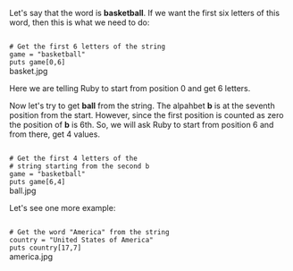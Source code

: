 Let's say that the word is **basketball**.
If we want the first six letters
of this word, then this is
what we need to do:

<Editor lang="ruby">
<code>
# Get the first 6 letters of the string
game = "basketball"
puts game[0,6]
</code>
</Editor><Image>basket.jpg</Image>

Here we are telling Ruby to
start from position 0 and
get 6 letters.

Now let's try to get **ball** from the string.
The alpahbet **b** is at the seventh position from the start.
However, since the first position is counted as zero
the position of **b** is 6th.
So, we will ask Ruby to start from position 6
and from there, get 4 values.

<Editor lang="ruby">
<code>
# Get the first 4 letters of the
# string starting from the second b
game = "basketball"
puts game[6,4]
</code>
</Editor><Image>ball.jpg</Image>

Let's see one more example:

<Editor lang="ruby">
<code>
# Get the word "America" from the string
country = "United States of America"
puts country[17,7]
</code>
</Editor><Image>america.jpg</Image>